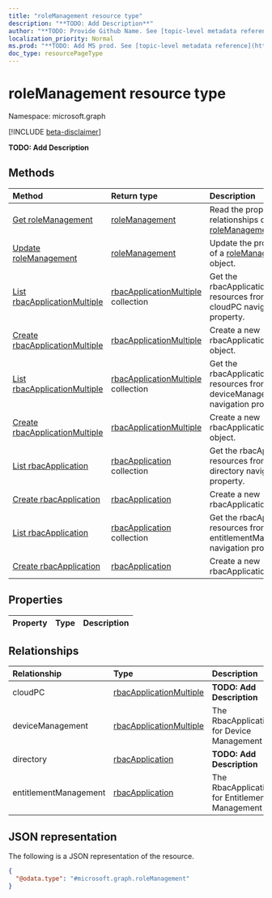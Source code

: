 ```yaml
---
title: "roleManagement resource type"
description: "**TODO: Add Description**"
author: "**TODO: Provide Github Name. See [topic-level metadata reference](https://msgo.azurewebsites.net/add/document/guidelines/metadata.html#topic-level-metadata)**"
localization_priority: Normal
ms.prod: "**TODO: Add MS prod. See [topic-level metadata reference](https://msgo.azurewebsites.net/add/document/guidelines/metadata.html#topic-level-metadata)**"
doc_type: resourcePageType
---
```


# roleManagement resource type

Namespace: microsoft.graph

[!INCLUDE [beta-disclaimer](../../includes/beta-disclaimer.md)]

**TODO: Add Description**

## Methods
|Method|Return type|Description|
|:---|:---|:---|
|[Get roleManagement](../api/rolemanagement-get.md)|[roleManagement](../resources/rolemanagement.md)|Read the properties and relationships of a [roleManagement](../resources/rolemanagement.md) object.|
|[Update roleManagement](../api/rolemanagement-update.md)|[roleManagement](../resources/rolemanagement.md)|Update the properties of a [roleManagement](../resources/rolemanagement.md) object.|
|[List rbacApplicationMultiple](../api/rolemanagement-list-cloudpc.md)|[rbacApplicationMultiple](../resources/rbacapplicationmultiple.md) collection|Get the rbacApplicationMultiple resources from the cloudPC navigation property.|
|[Create rbacApplicationMultiple](../api/rolemanagement-post-cloudpc.md)|[rbacApplicationMultiple](../resources/rbacapplicationmultiple.md)|Create a new rbacApplicationMultiple object.|
|[List rbacApplicationMultiple](../api/rolemanagement-list-devicemanagement.md)|[rbacApplicationMultiple](../resources/rbacapplicationmultiple.md) collection|Get the rbacApplicationMultiple resources from the deviceManagement navigation property.|
|[Create rbacApplicationMultiple](../api/rolemanagement-post-devicemanagement.md)|[rbacApplicationMultiple](../resources/rbacapplicationmultiple.md)|Create a new rbacApplicationMultiple object.|
|[List rbacApplication](../api/rolemanagement-list-directory.md)|[rbacApplication](../resources/rbacapplication.md) collection|Get the rbacApplication resources from the directory navigation property.|
|[Create rbacApplication](../api/rolemanagement-post-directory.md)|[rbacApplication](../resources/rbacapplication.md)|Create a new rbacApplication object.|
|[List rbacApplication](../api/rolemanagement-list-entitlementmanagement.md)|[rbacApplication](../resources/rbacapplication.md) collection|Get the rbacApplication resources from the entitlementManagement navigation property.|
|[Create rbacApplication](../api/rolemanagement-post-entitlementmanagement.md)|[rbacApplication](../resources/rbacapplication.md)|Create a new rbacApplication object.|

## Properties
|Property|Type|Description|
|:---|:---|:---|

## Relationships
|Relationship|Type|Description|
|:---|:---|:---|
|cloudPC|[rbacApplicationMultiple](../resources/rbacapplicationmultiple.md)|**TODO: Add Description**|
|deviceManagement|[rbacApplicationMultiple](../resources/rbacapplicationmultiple.md)|The RbacApplication for Device Management|
|directory|[rbacApplication](../resources/rbacapplication.md)|**TODO: Add Description**|
|entitlementManagement|[rbacApplication](../resources/rbacapplication.md)|The RbacApplication for Entitlement Management|

## JSON representation
The following is a JSON representation of the resource.
<!-- {
  "blockType": "resource",
  "keyProperty": "id",
  "@odata.type": "microsoft.graph.roleManagement",
  "openType": false
}
-->
``` json
{
  "@odata.type": "#microsoft.graph.roleManagement"
}
```

